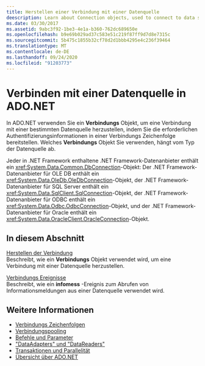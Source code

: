 ```yaml
---
title: Herstellen einer Verbindung mit einer Datenquelle
deescription: Learn about Connection objects, used to connect to data sources in ADO.NET. The Connection object you choose depends on the type of data source.
ms.date: 03/30/2017
ms.assetid: 9abc3f92-1be3-4e1a-b360-762dc689650e
ms.openlocfilehash: b9e69b029ad37c583e51c219f87ff9d7d8e7315c
ms.sourcegitcommit: 5b475c1855b32cf78d2d1bbb4295e4c236f39464
ms.translationtype: MT
ms.contentlocale: de-DE
ms.lasthandoff: 09/24/2020
ms.locfileid: "91203773"
---
```

# <a name="connecting-to-a-data-source-in-adonet"></a>Verbinden mit einer Datenquelle in ADO.NET

In ADO.NET verwenden Sie ein **Verbindungs** Objekt, um eine Verbindung mit einer bestimmten Datenquelle herzustellen, indem Sie die erforderlichen Authentifizierungsinformationen in einer Verbindungs Zeichenfolge bereitstellen. Welches **Verbindungs** Objekt Sie verwenden, hängt vom Typ der Datenquelle ab.  
  
 Jeder in .NET Framework enthaltene .NET Framework-Datenanbieter enthält ein <xref:System.Data.Common.DbConnection>-Objekt: Der .NET Framework-Datenanbieter für OLE DB enthält ein <xref:System.Data.OleDb.OleDbConnection>-Objekt, der .NET Framework-Datenanbieter für SQL Server enthält ein <xref:System.Data.SqlClient.SqlConnection>-Objekt, der .NET Framework-Datenanbieter für ODBC enthält ein <xref:System.Data.Odbc.OdbcConnection>-Objekt, und der .NET Framework-Datenanbieter für Oracle enthält ein <xref:System.Data.OracleClient.OracleConnection>-Objekt.  
  
## <a name="in-this-section"></a>In diesem Abschnitt  

 [Herstellen der Verbindung](establishing-the-connection.md)\
 Beschreibt, wie ein **Verbindungs** Objekt verwendet wird, um eine Verbindung mit einer Datenquelle herzustellen.  
  
 [Verbindungs Ereignisse](connection-events.md)\
 Beschreibt, wie ein **infomess** -Ereignis zum Abrufen von Informationsmeldungen aus einer Datenquelle verwendet wird.  
  
## <a name="see-also"></a>Weitere Informationen

- [Verbindungs Zeichenfolgen](connection-strings.md)
- [Verbindungspooling](connection-pooling.md)
- [Befehle und Parameter](commands-and-parameters.md)
- ["DataAdapters" und "DataReaders"](dataadapters-and-datareaders.md)
- [Transaktionen und Parallelität](transactions-and-concurrency.md)
- [Übersicht über ADO.NET](ado-net-overview.md)
